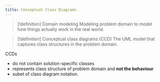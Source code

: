 ```yaml
---
title: Conceptual Class Diagrams
---
```

> [!definition] Domain modeling
> Modeling problem domain to model how things actually work in the real world.

> [!definition] Conceptual class diagrams (CCD)
> The UML model that captures class structures in the problem domain.

CCDs
- do not contain solution-specific classes
- represents class structure of problem domain and **not the behaviour**
- subet of class diagram notation.